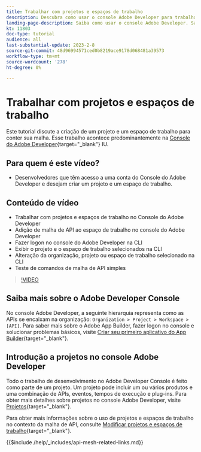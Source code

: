 ```yaml
---
title: Trabalhar com projetos e espaços de trabalho
description: Descubra como usar o console Adobe Developer para trabalhar com projetos e espaços de trabalho.
landing-page-description: Saiba como usar o console Adobe Developer. Saiba mais sobre projetos e espaços de trabalho a serem usados com a malha da API.
kt: 11803
doc-type: tutorial
audience: all
last-substantial-update: 2023-2-8
source-git-commit: 48d96994571ced0b8219ace9178d068481a39573
workflow-type: tm+mt
source-wordcount: '278'
ht-degree: 0%

---
```



# Trabalhar com projetos e espaços de trabalho

Este tutorial discute a criação de um projeto e um espaço de trabalho para conter sua malha. Esse trabalho acontece predominantemente na [Console do Adobe Developer](https://developer.adobe.com/console){target="_blank"} IU.

## Para quem é este vídeo?

* Desenvolvedores que têm acesso a uma conta do Console do Adobe Developer e desejam criar um projeto e um espaço de trabalho.

## Conteúdo de vídeo

* Trabalhar com projetos e espaços de trabalho no Console do Adobe Developer
* Adição de malha de API ao espaço de trabalho no console do Adobe Developer
* Fazer logon no console do Adobe Developer na CLI
* Exibir o projeto e o espaço de trabalho selecionados na CLI
* Alteração da organização, projeto ou espaço de trabalho selecionado na CLI
* Teste de comandos de malha de API simples

>[!VIDEO](https://video.tv.adobe.com/v/3414123/)

## Saiba mais sobre o Adobe Developer Console

No console Adobe Developer, a seguinte hierarquia representa como as APIs se encaixam na organização: `Organization > Project > Workspace > [API]`. Para saber mais sobre o Adobe App Builder, fazer logon no console e solucionar problemas básicos, visite [Criar seu primeiro aplicativo do App Builder](https://developer.adobe.com/app-builder/docs/getting_started/first_app/){target="_blank"}.

## Introdução a projetos no console Adobe Developer

Todo o trabalho de desenvolvimento no Adobe Developer Console é feito como parte de um projeto. Um projeto pode incluir um ou vários produtos e uma combinação de APIs, eventos, tempos de execução e plug-ins. Para obter mais detalhes sobre projetos no console Adobe Developer, visite [Projetos](https://developer.adobe.com/developer-console/docs/guides/projects/){target="_blank"}.

Para obter mais informações sobre o uso de projetos e espaços de trabalho no contexto da malha de API, consulte [Modificar projetos e espaços de trabalho](https://developer.adobe.com/graphql-mesh-gateway/gateway/create-mesh/#modify-projects-and-workspaces){target="_blank"}.

{{$include /help/_includes/api-mesh-related-links.md}}
